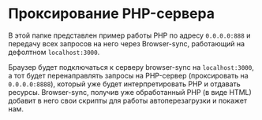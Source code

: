 # Проксирование PHP-сервера
В этой папке представлен пример работы PHP по адресу `0.0.0.0:888` и передачу всех запросов на него через Browser-sync, работающий на дефолтном `localhost:3000`.

Браузер будет подключаться к серверу browser-sync на `localhost:3000`, а тот будет перенаправлять запросы на PHP-сервер (проксировать на `0.0.0.0:8888`), который уже будет интерпретировать PHP и отдавать ресурсы. Browser-sync, получив уже обработанный PHP (в виде HTML) добавит в него свои скрипты для работы автоперезагрузки и покажет нам.

